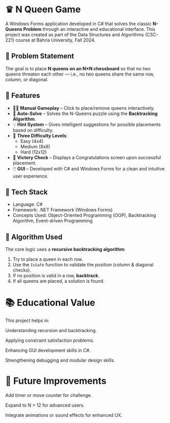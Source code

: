 # ♛ N Queen Game

A Windows Forms application developed in C# that solves the classic **N-Queens Problem** through an interactive and educational interface. This project was created as part of the Data Structures and Algorithms (CSC-221) course at Bahria University, Fall 2024.

## 🧠 Problem Statement

The goal is to place **N queens on an N×N chessboard** so that no two queens threaten each other — i.e., no two queens share the same row, column, or diagonal.

## 🧩 Features

- 👩‍💻 **Manual Gameplay** – Click to place/remove queens interactively.
- 🤖 **Auto-Solve** – Solves the N-Queens puzzle using the **Backtracking Algorithm**.
- 💡 **Hint System** – Gives intelligent suggestions for possible placements based on difficulty.
- 🧱 **Three Difficulty Levels**:
  - Easy (4x4)
  - Medium (8x8)
  - Hard (12x12)
- 🎯 **Victory Check** – Displays a Congratulations screen upon successful placement.
- 🖱️ **GUI** – Developed with C# and Windows Forms for a clean and intuitive user experience.

## 🔧 Tech Stack

- Language: C#
- Framework: .NET Framework (Windows Forms)
- Concepts Used: Object-Oriented Programming (OOP), Backtracking Algorithm, Event-driven Programming

## 🧮 Algorithm Used

The core logic uses a **recursive backtracking algorithm**:
1. Try to place a queen in each row.
2. Use the `IsSafe` function to validate the position (column & diagonal checks).
3. If no position is valid in a row, **backtrack**.
4. If all queens are placed, a solution is found.


# 📚 Educational Value
This project helps in:

Understanding recursion and backtracking.

Applying constraint satisfaction problems.

Enhancing GUI development skills in C#.

Strengthening debugging and modular design skills.

# 🚀 Future Improvements
Add timer or move counter for challenge.

Expand to N > 12 for advanced users.

Integrate animations or sound effects for enhanced UX.
